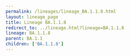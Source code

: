 ```yaml
---
permalink: /lineages/lineage_BA.1.1.8.html
layout: lineage_page
title: Lineage BA.1.1.8
redirect_to: ../lineage.html?lineage=BA.1.1.8
lineage: BA.1.1.8
parent: BA.1.1
children: ['BA.1.1.8']
---
```

